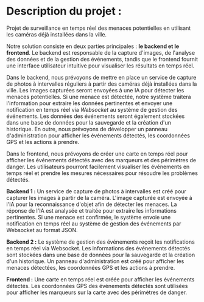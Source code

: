 # Description du projet :

Projet de surveillance en temps réel des menaces potentielles en utilisant les caméras déjà installées dans la ville.

Notre solution consiste en deux parties principales : **le backend et le frontend**. Le backend est responsable de la capture d'images, de l'analyse des données et de la gestion des événements, tandis que le frontend fournit une interface utilisateur intuitive pour visualiser les résultats en temps réel.

Dans le backend, nous prévoyons de mettre en place un service de capture de photos à intervalles réguliers à partir des caméras déjà installées dans la ville. Les images capturées seront envoyées à une IA pour détecter les menaces potentielles. Si une menace est détectée, notre système traitera l'information pour extraire les données pertinentes et envoyer une notification en temps réel via *Websocket* au système de gestion des événements. Les données des événements seront également stockées dans une base de données pour la sauvegarde et la création d'un historique. 
En outre, nous prévoyons de développer un panneau d'administration pour afficher les événements détectés, les coordonnées GPS et les actions à prendre.

Dans le frontend, nous prévoyons de créer une carte en temps réel pour afficher les événements détectés avec des marqueurs et des périmètres de danger. Les utilisateurs pourront facilement visualiser les événements en temps réel et prendre les mesures nécessaires pour résoudre les problèmes détectés.

**Backend 1 :**  Un service de capture de photos à intervalles est créé pour capturer les images à partir de la caméra. L'image capturée est envoyée à l'IA pour la reconnaissance d'objet afin de détecter les menaces. La réponse de l'IA est analysée et traitée pour extraire les informations pertinentes. Si une menace est confirmée, le système envoie une notification en temps réel au système de gestion des événements par Websocket au format JSON.

**Backend 2 :** Le système de gestion des événements reçoit les notifications en temps réel via Websocket. Les informations des événements détectés sont stockées dans une base de données pour la sauvegarde et la création d'un historique. Un panneau d'administration est créé pour afficher les menaces détectées, les coordonnées GPS et les actions à prendre.

**Frontend :** Une carte en temps réel est créée pour afficher les événements détectés. Les coordonnées GPS des événements détectés sont utilisées pour afficher les marqueurs sur la carte avec des périmètres de danger.